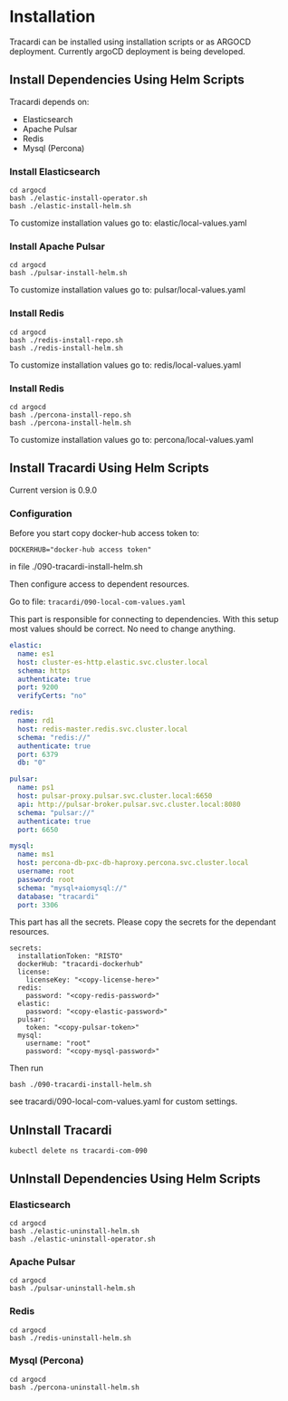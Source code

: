 # Installation

Tracardi can be installed using installation scripts or as ARGOCD deployment. Currently argoCD deployment is being developed.

## Install Dependencies Using Helm Scripts

Tracardi depends on:

- Elasticsearch
- Apache Pulsar
- Redis
- Mysql (Percona)

### Install Elasticsearch

```
cd argocd
bash ./elastic-install-operator.sh
bash ./elastic-install-helm.sh
```

To customize installation values go to: elastic/local-values.yaml

### Install Apache Pulsar

```
cd argocd
bash ./pulsar-install-helm.sh
```

To customize installation values go to: pulsar/local-values.yaml

### Install Redis

```
cd argocd
bash ./redis-install-repo.sh
bash ./redis-install-helm.sh
```

To customize installation values go to: redis/local-values.yaml


### Install Redis

```
cd argocd
bash ./percona-install-repo.sh
bash ./percona-install-helm.sh
```

To customize installation values go to: percona/local-values.yaml


## Install Tracardi Using Helm Scripts

Current version is 0.9.0

### Configuration

Before you start copy docker-hub access token to:

```
DOCKERHUB="docker-hub access token"
```

in file ./090-tracardi-install-helm.sh

Then configure access to dependent resources.

Go to file: `tracardi/090-local-com-values.yaml`

This part is responsible for connecting to dependencies. With this setup most values should be correct. No need to change anything.

```yaml
elastic:
  name: es1
  host: cluster-es-http.elastic.svc.cluster.local
  schema: https
  authenticate: true
  port: 9200
  verifyCerts: "no"

redis:
  name: rd1
  host: redis-master.redis.svc.cluster.local
  schema: "redis://"
  authenticate: true
  port: 6379
  db: "0"

pulsar:
  name: ps1
  host: pulsar-proxy.pulsar.svc.cluster.local:6650
  api: http://pulsar-broker.pulsar.svc.cluster.local:8080
  schema: "pulsar://"
  authenticate: true
  port: 6650

mysql:
  name: ms1
  host: percona-db-pxc-db-haproxy.percona.svc.cluster.local
  username: root
  password: root
  schema: "mysql+aiomysql://"
  database: "tracardi"
  port: 3306
```

This part has all the secrets. Please copy the secrets for the dependant resources.

```
secrets:
  installationToken: "RISTO"
  dockerHub: "tracardi-dockerhub"
  license:
    licenseKey: "<copy-license-here>"
  redis:
    password: "<copy-redis-password>"
  elastic:
    password: "<copy-elastic-password>"
  pulsar:
    token: "<copy-pulsar-token>"
  mysql:
    username: "root"
    password: "<copy-mysql-password>"
```

Then run

```
bash ./090-tracardi-install-helm.sh
```

see tracardi/090-local-com-values.yaml for custom settings.

## UnInstall Tracardi

```
kubectl delete ns tracardi-com-090
```

## UnInstall Dependencies Using Helm Scripts

### Elasticsearch

```
cd argocd
bash ./elastic-uninstall-helm.sh
bash ./elastic-uninstall-operator.sh
```

### Apache Pulsar

```
cd argocd
bash ./pulsar-uninstall-helm.sh
```

### Redis

```
cd argocd
bash ./redis-uninstall-helm.sh
```

### Mysql (Percona)

```
cd argocd
bash ./percona-uninstall-helm.sh
```